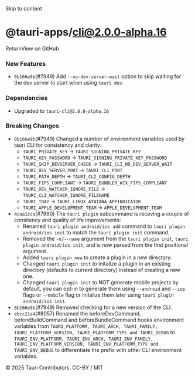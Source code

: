 Skip to content
# @tauri-apps/cli@2.0.0-alpha.16
ReturnView on GitHub
### New Features
  * `8b166e9b`(#7949) Add `--no-dev-server-wait` option to skip waiting for the dev server to start when using `tauri dev`.


### Dependencies
  * Upgraded to `tauri-cli@2.0.0-alpha.16`


### Breaking Changes
  * `8b166e9b`(#7949) Changed a number of environment variables used by tauri CLI for consistency and clarity:
    * `TAURI_PRIVATE_KEY` -> `TAURI_SIGNING_PRIVATE_KEY`
    * `TAURI_KEY_PASSWORD` -> `TAURI_SIGNING_PRIVATE_KEY_PASSWORD`
    * `TAURI_SKIP_DEVSERVER_CHECK` -> `TAURI_CLI_NO_DEV_SERVER_WAIT`
    * `TAURI_DEV_SERVER_PORT` -> `TAURI_CLI_PORT`
    * `TAURI_PATH_DEPTH` -> `TAURI_CLI_CONFIG_DEPTH`
    * `TAURI_FIPS_COMPLIANT` -> `TAURI_BUNDLER_WIX_FIPS_COMPLIANT`
    * `TAURI_DEV_WATCHER_IGNORE_FILE` -> `TAURI_CLI_WATCHER_IGNORE_FILENAME`
    * `TAURI_TRAY` -> `TAURI_LINUX_AYATANA_APPINDICATOR`
    * `TAURI_APPLE_DEVELOPMENT_TEAM` -> `APPLE_DEVELOPMENT_TEAM`
  * `4caa1cca`(#7990) The `tauri plugin` subcommand is receving a couple of consitency and quality of life improvements:
    * Renamed `tauri plugin android/ios add` command to `tauri plugin android/ios init` to match the `tauri plugin init` command.
    * Removed the `-n/--name` argument from the `tauri plugin init`, `tauri plugin android/ios init`, and is now parsed from the first positional argument.
    * Added `tauri plugin new` to create a plugin in a new directory.
    * Changed `tauri plugin init` to initalize a plugin in an existing directory (defaults to current directory) instead of creating a new one.
    * Changed `tauri plugin init` to NOT generate mobile projects by default, you can opt-in to generate them using `--android` and `--ios` flags or `--mobile` flag or initalize them later using `tauri plugin android/ios init`.
  * `8b166e9b`(#7949) Removed checking for a new version of the CLI.
  * `ebcc21e4`(#8057) Renamed the beforeDevCommand, beforeBuildCommand and beforeBundleCommand hooks environment variables from `TAURI_PLATFORM, TAURI_ARCH, TAURI_FAMILY, TAURI_PLATFORM_VERSION, TAURI_PLATFORM_TYPE and TAURI_DEBUG` to `TAURI_ENV_PLATFORM, TAURI_ENV_ARCH, TAURI_ENV_FAMILY, TAURI_ENV_PLATFORM_VERSION, TAURI_ENV_PLATFORM_TYPE and TAURI_ENV_DEBUG` to differentiate the prefix with other CLI environment variables.


© 2025 Tauri Contributors. CC-BY / MIT
